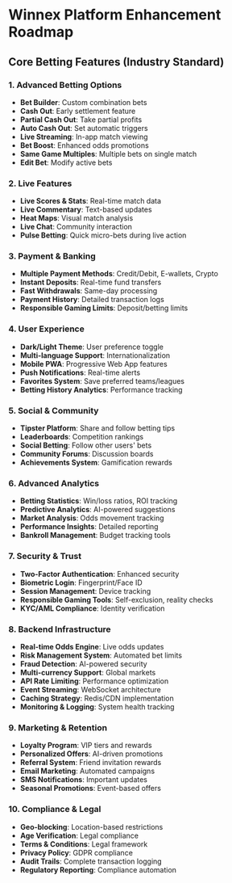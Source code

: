 # Winnex Platform Enhancement Roadmap

## Core Betting Features (Industry Standard)

### 1. Advanced Betting Options
- **Bet Builder**: Custom combination bets
- **Cash Out**: Early settlement feature
- **Partial Cash Out**: Take partial profits
- **Auto Cash Out**: Set automatic triggers
- **Live Streaming**: In-app match viewing
- **Bet Boost**: Enhanced odds promotions
- **Same Game Multiples**: Multiple bets on single match
- **Edit Bet**: Modify active bets

### 2. Live Features
- **Live Scores & Stats**: Real-time match data
- **Live Commentary**: Text-based updates
- **Heat Maps**: Visual match analysis
- **Live Chat**: Community interaction
- **Pulse Betting**: Quick micro-bets during live action

### 3. Payment & Banking
- **Multiple Payment Methods**: Credit/Debit, E-wallets, Crypto
- **Instant Deposits**: Real-time fund transfers
- **Fast Withdrawals**: Same-day processing
- **Payment History**: Detailed transaction logs
- **Responsible Gaming Limits**: Deposit/betting limits

### 4. User Experience
- **Dark/Light Theme**: User preference toggle
- **Multi-language Support**: Internationalization
- **Mobile PWA**: Progressive Web App features
- **Push Notifications**: Real-time alerts
- **Favorites System**: Save preferred teams/leagues
- **Betting History Analytics**: Performance tracking

### 5. Social & Community
- **Tipster Platform**: Share and follow betting tips
- **Leaderboards**: Competition rankings
- **Social Betting**: Follow other users' bets
- **Community Forums**: Discussion boards
- **Achievements System**: Gamification rewards

### 6. Advanced Analytics
- **Betting Statistics**: Win/loss ratios, ROI tracking
- **Predictive Analytics**: AI-powered suggestions
- **Market Analysis**: Odds movement tracking
- **Performance Insights**: Detailed reporting
- **Bankroll Management**: Budget tracking tools

### 7. Security & Trust
- **Two-Factor Authentication**: Enhanced security
- **Biometric Login**: Fingerprint/Face ID
- **Session Management**: Device tracking
- **Responsible Gaming Tools**: Self-exclusion, reality checks
- **KYC/AML Compliance**: Identity verification

### 8. Backend Infrastructure
- **Real-time Odds Engine**: Live odds updates
- **Risk Management System**: Automated bet limits
- **Fraud Detection**: AI-powered security
- **Multi-currency Support**: Global markets
- **API Rate Limiting**: Performance optimization
- **Event Streaming**: WebSocket architecture
- **Caching Strategy**: Redis/CDN implementation
- **Monitoring & Logging**: System health tracking

### 9. Marketing & Retention
- **Loyalty Program**: VIP tiers and rewards
- **Personalized Offers**: AI-driven promotions
- **Referral System**: Friend invitation rewards
- **Email Marketing**: Automated campaigns
- **SMS Notifications**: Important updates
- **Seasonal Promotions**: Event-based offers

### 10. Compliance & Legal
- **Geo-blocking**: Location-based restrictions
- **Age Verification**: Legal compliance
- **Terms & Conditions**: Legal framework
- **Privacy Policy**: GDPR compliance
- **Audit Trails**: Complete transaction logging
- **Regulatory Reporting**: Compliance automation